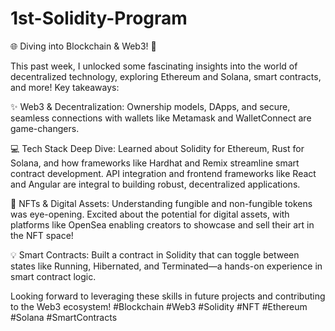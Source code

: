 # 1st-Solidity-Program
🌐 Diving into Blockchain & Web3! 🚀

This past week, I unlocked some fascinating insights into the world of decentralized technology, exploring Ethereum and Solana, smart contracts, and more! Key takeaways:

✨ Web3 & Decentralization: Ownership models, DApps, and secure, seamless connections with wallets like Metamask and WalletConnect are game-changers.

💻 Tech Stack Deep Dive: Learned about Solidity for Ethereum, Rust for Solana, and how frameworks like Hardhat and Remix streamline smart contract development. API integration and frontend frameworks like React and Angular are integral to building robust, decentralized applications.

🎨 NFTs & Digital Assets: Understanding fungible and non-fungible tokens was eye-opening. Excited about the potential for digital assets, with platforms like OpenSea enabling creators to showcase and sell their art in the NFT space!

💡 Smart Contracts: Built a contract in Solidity that can toggle between states like Running, Hibernated, and Terminated—a hands-on experience in smart contract logic.

Looking forward to leveraging these skills in future projects and contributing to the Web3 ecosystem! #Blockchain #Web3 #Solidity #NFT #Ethereum #Solana #SmartContracts
